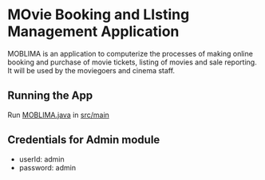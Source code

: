 # MOvie Booking and LIsting Management Application
MOBLIMA is an application to computerize the processes of making online booking and purchase of movie tickets, listing of movies and sale reporting. It will be used by the moviegoers and cinema staff.

## Running the App
Run [MOBLIMA.java](src/main/MOBLIMA.java) in [src/main](src/main)

## Credentials for Admin module
- userId: admin
- password: admin

